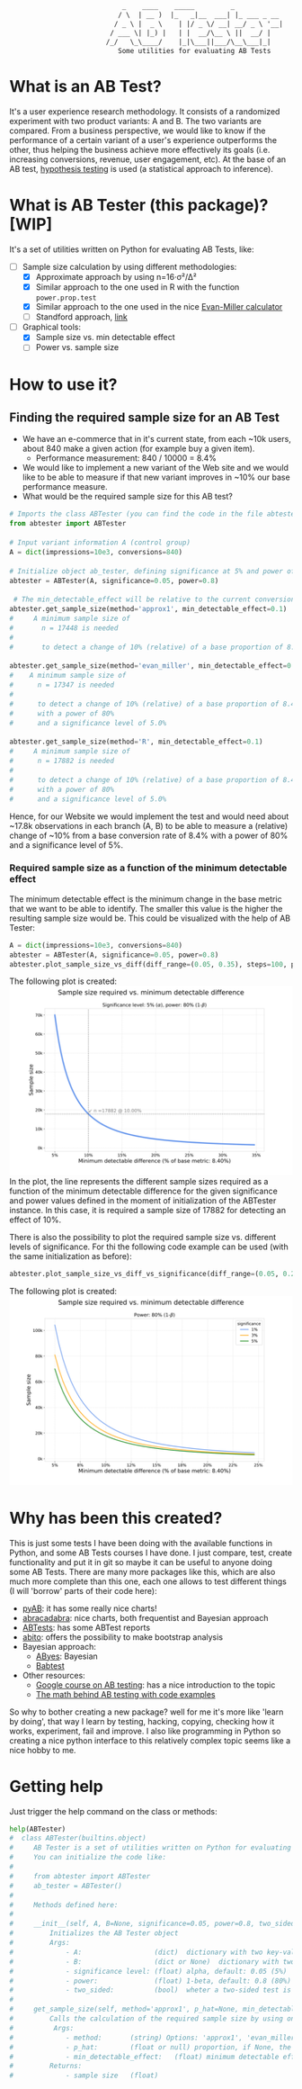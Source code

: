 ```
                            _    ____    _____         _
                           / \  | __ )  |_   _|__  ___| |_ ___ _ __
                          / _ \ |  _ \    | |/ _ \/ __| __/ _ \ '__|
                         / ___ \| |_) |   | |  __/\__ \ ||  __/ |
                        /_/   \_\____/    |_|\___||___/\__\___|_|
                           Some utilities for evaluating AB Tests
```
# What is an AB Test?
It's a user experience research methodology. It consists of a randomized experiment with two product variants: A and
B. The two variants are compared. From a business perspective, we would like to know if the performance of a certain
variant of a user's experience outperforms the other, thus helping the business achieve more effectively its goals
(i.e. increasing conversions, revenue, user engagement, etc). At the base of an AB test, [hypothesis testing](https://en.wikipedia.org/wiki/Statistical_hypothesis_testing) is used
(a statistical approach to inference).

# What is AB Tester (this package)? [WIP]
It's a set of utilities written on Python for evaluating AB Tests, like:
  - [ ] Sample size calculation by using different methodologies:
      - [X] Approximate approach by using n=16·σ²/Δ²
      - [X] Similar approach to the one used in R with the function `power.prop.test`
      - [X] Similar approach to the one used in the nice [Evan-Miller calculator](http://www.evanmiller.org/ab-testing/sample-size.html#!20;85;5;5;0)
      - [ ] Standford approach, [link](http://statweb.stanford.edu/~susan/courses/s141/hopower.pdf)
  - [ ] Graphical tools:
      - [X] Sample size vs. min detectable effect
      - [ ] Power vs. sample size

# How to use it?

## Finding the required sample size for an AB Test
  - We have an e-commerce that in it's current state, from each ~10k users, about 840 make a given action (for example
    buy a given item).
      - Performance measurement: 840 / 10000 = 8.4%
  - We would like to implement a new variant of the Web site and we would like to be able to
    measure if that new variant improves in ~10% our base performance measure.
  - What would be the required sample size for this AB test?

```python
# Imports the class ABTester (you can find the code in the file abtester.py)
from abtester import ABTester

# Input variant information A (control group)
A = dict(impressions=10e3, conversions=840)

# Initialize object ab_tester, defining significance at 5% and power of the test at 80%:
abtester = ABTester(A, significance=0.05, power=0.8)

 # The min_detectable_effect will be relative to the current conversion rate
abtester.get_sample_size(method='approx1', min_detectable_effect=0.1)
#     A minimum sample size of
#       n = 17448 is needed
#
#       to detect a change of 10% (relative) of a base proportion of 8.40%

abtester.get_sample_size(method='evan_miller', min_detectable_effect=0.1)
#    A minimum sample size of
#      n = 17347 is needed
#
#      to detect a change of 10% (relative) of a base proportion of 8.40%
#      with a power of 80%
#      and a significance level of 5.0%

abtester.get_sample_size(method='R', min_detectable_effect=0.1)
#     A minimum sample size of
#      n = 17882 is needed
#
#      to detect a change of 10% (relative) of a base proportion of 8.40%
#      with a power of 80%
#      and a significance level of 5.0%
```
Hence, for our Website we would implement the test and would need about ~17.8k observations in each branch (A, B) to
be able to measure a (relative) change of ~10% from a base conversion rate of 8.4% with a power of 80% and a
significance level of 5%.

### Required sample size as a function of the minimum detectable effect
The minimum detectable effect is the minimum change in the base metric that we want to be able to identify. The
smaller this value is the higher the resulting sample size would be. This could be visualized with the help of
AB Tester:
```python
A = dict(impressions=10e3, conversions=840)
abtester = ABTester(A, significance=0.05, power=0.8)
abtester.plot_sample_size_vs_diff(diff_range=(0.05, 0.35), steps=100, p_hat=None, method='R', desired_effect=0.1)
```
The following plot is created:
![sample_size vs detectable diff](images/sample_size_vs_min_detectable_diff.svg)
In the plot, the line represents the different sample sizes required as a function of the minimum detectable
difference for the given significance and power values defined in the moment of initialization of the ABTester
instance. In this case, it is required a sample size of 17882 for detecting an effect of 10%.

There is also the possibility to plot the required sample size vs. different levels of significance. For thi the following
code example can be used (with the same initialization as before):
```python
abtester.plot_sample_size_vs_diff_vs_significance(diff_range=(0.05, 0.25), steps=50, p_hat=None, method='R')
```
The following plot is created:
![sample_size vs detectable diff_vs_significance](images/sample_size_vs_min_detectable_diff_vs_significance.svg)

# Why has been this created?
This is just some tests I have been doing with the available functions in Python, and some AB Tests courses I have done.
I just compare, test, create functionality and put it in git so maybe it can be useful to anyone doing some AB Tests.
There are many more packages like this, which are also much more complete than this one, each one allows to test
different things (I will 'borrow' parts of their code here):
  - [pyAB](https://github.com/AdiVarma27/pyAB): it has some really nice charts!
  - [abracadabra](https://github.com/quizlet/abracadabra): nice charts, both frequentist and Bayesian approach
  - [ABTests](https://github.com/leodema/ABtests): has some ABTest reports
  - [abito](https://github.com/avito-tech/abito): offers the possibility to make bootstrap analysis
  - Bayesian approach:
      - [AByes](https://github.com/cbellei/abyes): Bayesian
      - [Babtest](https://github.com/tcassou/babtest)
  - Other resources:
      - [Google course on AB testing](https://www.udacity.com/course/ab-testing--ud257): has a nice introduction to the topic
      - [The math behind AB testing with code examples](https://towardsdatascience.com/the-math-behind-a-b-testing-with-example-code-part-1-of-2-7be752e1d06f)

So why to bother creating a new package? well for me it's more like 'learn by doing', that way I learn by testing,
hacking, copying, checking how it works, experiment, fail and improve. I also like programming in Python so creating a
nice python interface to this relatively complex topic seems like a nice hobby to me.

# Getting help
Just trigger the help command on the class or methods:
```python
help(ABTester)
#  class ABTester(builtins.object)
#     AB Tester is a set of utilities written on Python for evaluating AB Tests.
#     You can initialize the code like:
#
#     from abtester import ABTester
#     ab_tester = ABTester()
#
#     Methods defined here:
#
#     __init__(self, A, B=None, significance=0.05, power=0.8, two_sided=True)
#         Initializes the AB Tester object
#         Args:
#             - A:                  (dict)  dictionary with two key-values: "conversions" and "impressions" (both have int values)
#             - B:                  (dict or None)  dictionary with two key-values: "conversions" and "impressions" (both have int values)
#             - significance level: (float) alpha, default: 0.05 (5%)
#             - power:              (float) 1-beta, default: 0.8 (80%)
#             - two_sided:          (bool)  wheter a two-sided test is used or not, default True (two-sided)
#
#     get_sample_size(self, method='approx1', p_hat=None, min_detectable_effect=0.1)
#         Calls the calculation of the required sample size by using on of the available methods:
#          Args:
#             - method:       (string) Options: 'approx1', 'evan_miller', 'R', 'standford'
#             - p_hat:        (float or null) proportion, if None, the control variant A in initialization will be used
#             - min_detectable_effect:   (float) minimum detectable effect, relative to base conversion rate.
#         Returns:
#             - sample size   (float)
```
